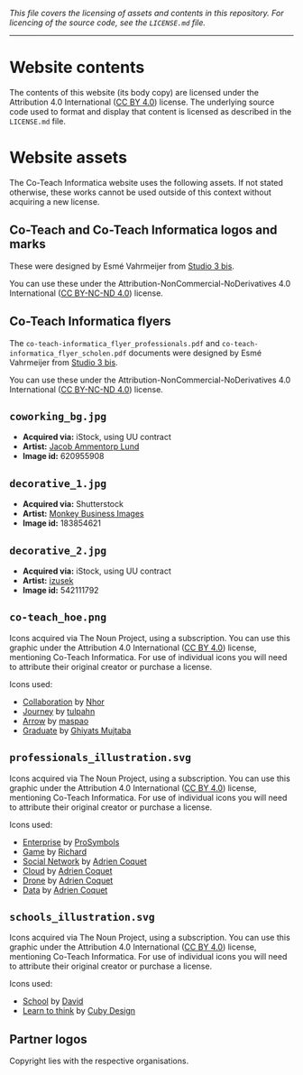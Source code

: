 _This file covers the licensing of assets and contents in this repository. For
licencing of the source code, see the `LICENSE.md` file._

---

# Website contents

The contents of this website (its body copy) are licensed under the Attribution
4.0 International ([CC BY 4.0](https://creativecommons.org/licenses/by/4.0/))
license. The underlying source code used to format and display that content is
licensed as described in the `LICENSE.md` file.

# Website assets

The Co-Teach Informatica website uses the following assets. If not stated
otherwise, these works cannot be used outside of this context without acquiring
a new license.

## Co-Teach and Co-Teach Informatica logos and marks

These were designed by Esmé Vahrmeijer from
[Studio 3 bis](http://studio3bis.nl/).

You can use these under the Attribution-NonCommercial-NoDerivatives 4.0
International
([CC BY-NC-ND 4.0](https://creativecommons.org/licenses/by-nc-nd/4.0/)) license.

## Co-Teach Informatica flyers

The `co-teach-informatica_flyer_professionals.pdf` and
`co-teach-informatica_flyer_scholen.pdf` documents were designed by Esmé
Vahrmeijer from [Studio 3 bis](http://studio3bis.nl/).

You can use these under the Attribution-NonCommercial-NoDerivatives 4.0
International
([CC BY-NC-ND 4.0](https://creativecommons.org/licenses/by-nc-nd/4.0/)) license.

## `coworking_bg.jpg`

- **Acquired via:** iStock, using UU contract
- **Artist:**
  [Jacob Ammentorp Lund](https://www.istockphoto.com/jacoblund?mediatype=photography)
- **Image id:** 620955908

## `decorative_1.jpg`

- **Acquired via:** Shutterstock
- **Artist:**
  [Monkey Business Images](https://www.shutterstock.com/g/stockbroker)
- **Image id:** 183854621

## `decorative_2.jpg`

- **Acquired via:** iStock, using UU contract
- **Artist:**
  [izusek](https://www.istockphoto.com/nl/portfolio/izusek?mediatype=photography)
- **Image id:** 542111792

## `co-teach_hoe.png`

Icons acquired via The Noun Project, using a subscription. You can use this
graphic under the Attribution 4.0 International
([CC BY 4.0](https://creativecommons.org/licenses/by/4.0/)) license, mentioning
Co-Teach Informatica. For use of individual icons you will need to attribute
their original creator or purchase a license.

Icons used:

- [Collaboration](https://thenounproject.com/icon/3132473/) by
  [Nhor](https://thenounproject.com/nhor)
- [Journey](https://thenounproject.com/icon/3329262/) by
  [tulpahn](https://thenounproject.com/tulpahn)
- [Arrow](https://thenounproject.com/icon/2335727/) by
  [maspao](https://thenounproject.com/gtrfauzan)
- [Graduate](https://thenounproject.com/icon/2170235/) by
  [Ghiyats Mujtaba](https://thenounproject.com/mohkamil001)

## `professionals_illustration.svg`

Icons acquired via The Noun Project, using a subscription. You can use this
graphic under the Attribution 4.0 International
([CC BY 4.0](https://creativecommons.org/licenses/by/4.0/)) license, mentioning
Co-Teach Informatica. For use of individual icons you will need to attribute
their original creator or purchase a license.

Icons used:

- [Enterprise](https://thenounproject.com/icon/1873968/) by
  [ProSymbols](https://thenounproject.com/prosymbols)
- [Game](https://thenounproject.com/icon/2271952/) by
  [Richard](https://thenounproject.com/reinnardio)
- [Social Network](https://thenounproject.com/icon/2714711/) by
  [Adrien Coquet](https://thenounproject.com/coquet_adrien)
- [Cloud](https://thenounproject.com/icon/2556721/) by
  [Adrien Coquet](https://thenounproject.com/coquet_adrien)
- [Drone](https://thenounproject.com/icon/1177291/) by
  [Adrien Coquet](https://thenounproject.com/coquet_adrien)
- [Data](https://thenounproject.com/icon/2630617/) by
  [Adrien Coquet](https://thenounproject.com/coquet_adrien)

## `schools_illustration.svg`

Icons acquired via The Noun Project, using a subscription. You can use this
graphic under the Attribution 4.0 International
([CC BY 4.0](https://creativecommons.org/licenses/by/4.0/)) license, mentioning
Co-Teach Informatica. For use of individual icons you will need to attribute
their original creator or purchase a license.

Icons used:

- [School](https://thenounproject.com/icon/2023611/) by
  [David](https://thenounproject.com/kaxgyatso)
- [Learn to think](https://thenounproject.com/icon/1562831/) by
  [Cuby Design](https://thenounproject.com/back1design1)

## Partner logos

Copyright lies with the respective organisations.
